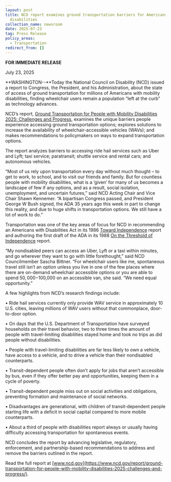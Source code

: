 ```yaml
---
layout: post
title: NCD report examines ground transportation barriers for Americans with
  disabilities
collection_name: newsroom
date: 2025-07-23
tag: Press Release
policy_areas:
  - Transportation
redirect_from: []
---
```

**FOR IMMEDIATE RELEASE**

July 23, 2025

**WASHINGTON--**Today the National Council on Disability (NCD) issued a report to Congress, the President, and his Administration, about the state of access of ground transportation for millions of Americans with mobility disabilities, finding wheelchair users remain a population “left at the curb” as technology advances. 

NCD’s report, [Ground Transportation for People with Mobility Disabilities 2025: Challenges and Progress](https://www.ncd.gov/report/ground-transportation-for-people-with-mobility-disabilities-2025-challenges-and-progress/), examines the unique barriers people experience accessing ground transportation options; explores solutions to increase the availability of wheelchair-accessible vehicles (WAVs); and makes recommendations to policymakers on ways to expand transportation options. 

The report analyzes barriers to accessing ride hail services such as Uber and Lyft; taxi service; paratransit; shuttle service and rental cars; and autonomous vehicles. 

“Most of us rely upon transportation every day without much thought – to get to work, to school, and to visit our friends and family. But for countless people with mobility disabilities, what is a ‘given’ for many of us becomes a landscape of few if any options, and as a result, social isolation, unemployment, and uncertain futures,” said NCD Acting Chair and Vice Chair Shawn Kennemer. “A bipartisan Congress passed, and President George W Bush signed, the ADA 35 years ago this week in part to change this reality, and due to huge shifts in transportation options. We still have a lot of work to do.”

Transportation was one of the key areas of focus for NCD in recommending an Americans with Disabilities Act in its 1986 [Toward Independence](https://www.ncd.gov/report/national-disability-policy-a-progress-report-february-1986/) report and authoring the first draft of the ADA in its 1988 [On the Threshold of Independence](https://www.ncd.gov/report/national-disability-policy-a-progress-report-january-1988/) report.

“My nondisabled peers can access an Uber, Lyft or a taxi within minutes, and go wherever they want to go with little forethought,” said NCD Councilmember Sascha Bittner. “For wheelchair users like me, spontaneous travel still isn’t an option unless you live in one of the few places where there are on-demand wheelchair accessible options or you are able to spend $50,000-$100,000 on an accessible van, she said. “We need equal opportunity.”

A few highlights from NCD’s research findings include:

•	Ride hail services currently only provide WAV service in approximately 10 U.S. cities, leaving millions of WAV users without that commonplace, door-to-door option. 

•	On days that the U.S. Department of Transportation have surveyed households on their travel behavior, two to three times the amount of people with travel-limiting disabilities stayed home and took no trips as did people without disabilities. 

•	People with travel-limiting disabilities are far less likely to own a vehicle, have access to a vehicle, and to drive a vehicle than their nondisabled counterparts.

•	Transit-dependent people often don’t apply for jobs that aren’t accessible by bus, even if they offer better pay and opportunities, keeping them in a cycle of poverty. 

•	Transit-dependent people miss out on social activities and obligations, preventing formation and maintenance of social networks. 

•	Disadvantages are generational, with children of transit-dependent people starting life with a deficit in social capital compared to more mobile counterparts. 

•	About a third of people with disabilities report always or usually having difficulty accessing transportation for spontaneous events.

NCD concludes the report by advancing legislative, regulatory, enforcement, and partnership-based recommendations to address and remove the barriers outlined in the report. 

Read the full report at [www.ncd.gov](https://www.ncd.gov/report/ground-transportation-for-people-with-mobility-disabilities-2025-challenges-and-progress/).
